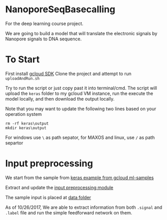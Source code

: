 # NanoporeSeqBasecalling
For the deep learning course project.

We are going to build a model that will translate the electronic signals by Nanopore signals to DNA sequence.

# To Start
First install [gcloud SDK](https://cloud.google.com/sdk/)
Clone the project and attempt to run `uploadAndRun.sh`

Try to run the script or just copy past it into terminal/cmd. The script will upload the `keras` folder to my gcloud VM instance, run the execute the model locally, and then download the output locally.

Note that you may want to update the following two lines based on your operation system
```
rm -rf keras\output
mkdir keras\output
```
For windows use `\` as path sepator, for MAXOS and linux, use `/` as path separtor

# Input preprocessing
We start from the sample from [keras example from gcloud ml-samples](https://github.com/fredzqm/cloudml-samples/tree/master/census/keras)

Extract and update the [input preprocessing module](https://github.com/fredzqm/NanoporeSeqBasecalling/blob/master/keras/trainer/processInput.py)

The sample input is placed at [data folder](https://github.com/fredzqm/NanoporeSeqBasecalling/tree/master/keras/data)

As of 10/26/2017,
We are able to extract information from both `.signal` and `.label` file and run the simple feedforward network on them.

